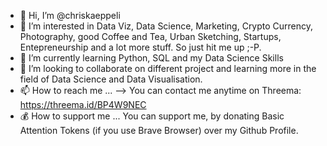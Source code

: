 - 👋 Hi, I’m @chriskaeppeli
- 👀 I’m interested in Data Viz, Data Science, Marketing, Crypto Currency, Photography, good Coffee and Tea, Urban Sketching, Startups, Entepreneurship and a lot more stuff. So just hit me up ;-P.
- 🌱 I’m currently learning Python, SQL and my Data Science Skills
- 💞️ I’m looking to collaborate on different project and learning more in the field of Data Science and Data Visualisation.
- 📫 How to reach me ... --> You can contact me anytime on Threema: https://threema.id/BP4W9NEC
- 💰 How to support me ... You can support me, by donating Basic Attention Tokens (if you use Brave Browser) over my Github Profile.

<!---
chriskaeppeli/chriskaeppeli is a ✨ special ✨ repository because its `README.md` (this file) appears on your GitHub profile.
You can click the Preview link to take a look at your changes.
--->
